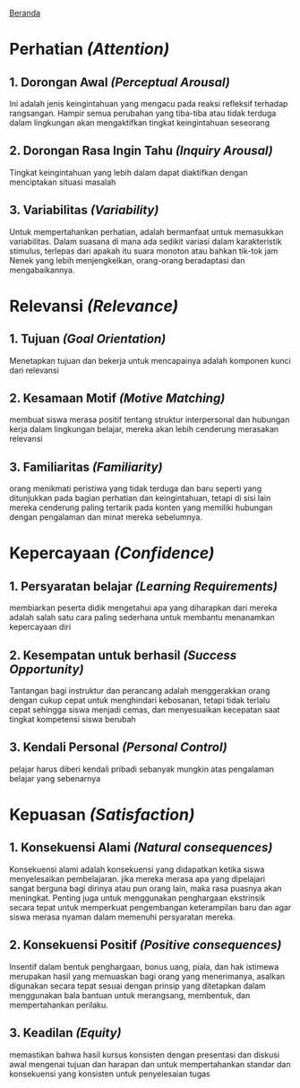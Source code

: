 [Beranda](https://frenkiherlambang.github.io/teknodukasi)
 # Perhatian _(Attention)_
## 1. Dorongan Awal _(Perceptual Arousal)_
Ini adalah jenis keingintahuan yang mengacu pada reaksi refleksif terhadap rangsangan. Hampir semua perubahan yang tiba-tiba atau tidak terduga dalam lingkungan akan mengaktifkan tingkat keingintahuan seseorang
## 2. Dorongan Rasa Ingin Tahu _(Inquiry Arousal)_
Tingkat keingintahuan yang lebih dalam dapat diaktifkan dengan menciptakan situasi masalah 
## 3. Variabilitas _(Variability)_
Untuk mempertahankan perhatian, adalah bermanfaat untuk memasukkan variabilitas. Dalam suasana di mana ada sedikit variasi dalam karakteristik stimulus, terlepas dari apakah itu suara monoton atau bahkan tik-tok jam Nenek yang lebih menjengkelkan, orang-orang beradaptasi dan mengabaikannya.
# Relevansi _(Relevance)_
## 1. Tujuan _(Goal Orientation)_
Menetapkan tujuan dan bekerja untuk mencapainya adalah komponen kunci dari relevansi
## 2. Kesamaan Motif _(Motive Matching)_
membuat siswa merasa positif tentang struktur interpersonal dan hubungan kerja dalam lingkungan belajar, mereka akan lebih cenderung merasakan relevansi
## 3. Familiaritas _(Familiarity)_
orang menikmati peristiwa yang tidak terduga dan baru seperti yang ditunjukkan pada bagian perhatian dan keingintahuan, tetapi di sisi lain mereka cenderung paling tertarik pada konten yang memiliki hubungan dengan pengalaman dan minat mereka sebelumnya.
#  Kepercayaan _(Confidence)_
## 1. Persyaratan belajar _(Learning Requirements)_
membiarkan peserta didik mengetahui apa yang diharapkan dari mereka adalah salah satu cara paling sederhana untuk membantu menanamkan kepercayaan diri
## 2. Kesempatan untuk berhasil _(Success Opportunity)_
Tantangan bagi instruktur dan perancang adalah menggerakkan orang dengan cukup cepat untuk menghindari kebosanan, tetapi tidak terlalu cepat sehingga siswa menjadi cemas, dan menyesuaikan kecepatan saat tingkat kompetensi siswa berubah
## 3. Kendali Personal _(Personal Control)_
pelajar harus diberi kendali pribadi sebanyak mungkin atas pengalaman belajar yang sebenarnya
# Kepuasan _(Satisfaction)_
## 1. Konsekuensi Alami _(Natural consequences)_
Konsekuensi alami adalah konsekuensi yang didapatkan ketika siswa menyelesaikan pembelajaran. jika mereka merasa apa yang dipelajari sangat berguna bagi dirinya atau pun orang lain, maka rasa puasnya akan meningkat. Penting juga untuk menggunakan penghargaan ekstrinsik secara tepat untuk memperkuat pengembangan keterampilan baru dan agar siswa merasa nyaman dalam memenuhi persyaratan mereka.
## 2. Konsekuensi Positif _(Positive consequences)_
Insentif dalam bentuk penghargaan, bonus uang, piala, dan hak istimewa merupakan hasil yang memuaskan bagi orang yang menerimanya, asalkan digunakan secara tepat sesuai dengan prinsip yang ditetapkan dalam menggunakan bala bantuan untuk merangsang, membentuk, dan mempertahankan perilaku.
## 3. Keadilan _(Equity)_
memastikan bahwa hasil kursus konsisten dengan presentasi dan diskusi awal mengenai tujuan dan harapan dan untuk mempertahankan standar dan konsekuensi yang konsisten untuk penyelesaian tugas
